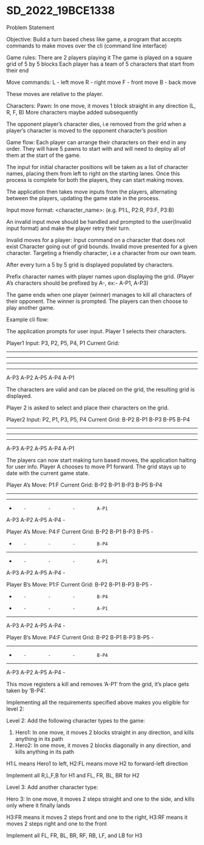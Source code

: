 # SD_2022_19BCE1338

Problem Statement

Objective: Build a turn based chess like game, a program that accepts commands to make moves over the cli (command line interface)

Game rules:
There are 2 players playing it
The game is played on a square grid of 5 by 5 blocks
Each player has a team of 5 characters that start from their end


Move commands:
L - left move
R - right move
F - front move
B - back move

These moves are relative to the player.
 
Characters:
Pawn: In one move, it moves 1 block straight in any direction (L, R, F, B)
    More characters maybe added subsequently

The opponent player’s character dies, i.e removed from the grid when a player’s character is moved to the opponent character’s position


Game flow:
Each player can arrange their characters on their end in any order. They will have 5 pawns to start with and will need to deploy all of them at the start of the game.

The input for initial character positions will be taken as a list of character names, placing them from left to right on the starting lanes. Once this process is complete for both the players, they can start making moves.
 
The application then takes move inputs from the players, alternating between the players, updating the game state in the process.

Input move format: <character_name>:<move>  (e.g. P1:L, P2:R, P3:F, P3:B)

An invalid input move should be handled and prompted to the user(Invalid input format) and make the player retry their turn.

Invalid moves for a player:
Input command on a character that does not exist
Character going out of grid bounds.
Invalid move presented for a given character.
Targeting a friendly character, i.e a character from our own team.

After every turn a 5 by 5 grid is displayed populated by characters. 

Prefix character names with player names upon displaying the grid. (Player A’s characters should be prefixed by A-, ex:- A-P1, A-P3)

The game ends when one player (winner) manages to kill all characters of their opponent. The winner is prompted. The players can then choose to play another game.

Example cli flow:

The application prompts for user input. Player 1 selects their characters.

Player1 Input: P3, P2, P5, P4, P1
Current Grid:
-        -        -        -        -
-        -        -        -        -
-        -        -        -        -
-        -        -        -        -
A-P3        A-P2        A-P5        A-P4        A-P1

The characters are valid and can be placed on the grid, the resulting grid is displayed.

Player 2 is asked to select and place their characters on the grid.

Player2 Input: P2, P1, P3, P5, P4
Current Grid:
B-P2        B-P1        B-P3        B-P5        B-P4
-        -        -        -        -
-        -        -        -        -
-        -        -        -        -
A-P3        A-P2        A-P5        A-P4        A-P1

The players can now start making turn based moves, the application halting for user info.
Player A chooses to move P1 forward. The grid stays up to date with the current game state.
 
Player A’s Move: P1:F
Current Grid:
B-P2        B-P1        B-P3        B-P5        B-P4
-        -        -        -        -
-        -        -        -        -
-        -        -        -        A-P1
A-P3        A-P2        A-P5        A-P4        -

Player A’s Move: P4:F
Current Grid:
B-P2        B-P1        B-P3        B-P5        -
-        -        -        -        B-P4
-        -        -        -        -
-        -        -        -        A-P1
A-P3        A-P2        A-P5        A-P4        -



Player B’s Move: P1:F
Current Grid:
B-P2        B-P1        B-P3        B-P5        -
-        -        -        -        B-P4
-        -        -        -        A-P1
-        -        -        -        -
A-P3        A-P2        A-P5        A-P4        -



Player B’s Move: P4:F
Current Grid:
B-P2        B-P1        B-P3        B-P5        -
-        -        -        -        -
-        -        -        -        B-P4
-        -        -        -        -
A-P3        A-P2        A-P5        A-P4        -

This move registers a kill and removes ‘A-P1’ from the grid, it’s place gets taken by ‘B-P4’.

Implementing all the requirements specified above makes you eligible for level 2:


Level 2:
Add the following character types to the game:

1. Hero1:    In one move, it moves 2 blocks straight in any direction, and kills anything in its path
2. Hero2:    In one move, it moves 2 blocks diagonally in any direction, and kills anything in its path

H1:L means Hero1 to left, H2:FL means move H2 to forward-left direction

Implement all R,L,F,B for H1 and FL, FR, BL, BR for H2


Level 3:
Add another character type:

Hero 3: In one move, it moves 2 steps straight and one to the side, and kills only where it finally lands

H3:FR means it moves 2 steps front and one to the right,
H3:RF means it moves 2 steps right and one to the front

Implement all FL, FR, BL, BR, RF, RB, LF, and LB for H3
